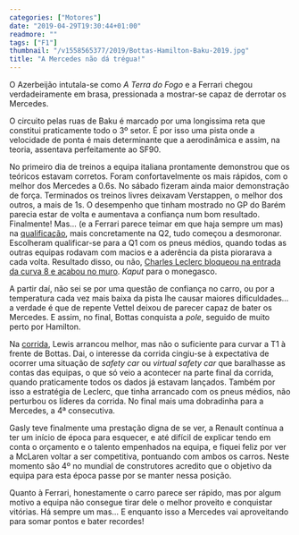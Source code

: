 ```yaml
---
categories: ["Motores"]
date: "2019-04-29T19:30:44+01:00"
readmore: ""
tags: ["F1"]
thumbnail: "/v1558565377/2019/Bottas-Hamilton-Baku-2019.jpg"
title: "A Mercedes não dá trégua!"
---
```

O Azerbeijão intutala-se como _A Terra do Fogo_ e a Ferrari chegou verdadeiramente em brasa, pressionada a mostrar-se capaz de derrotar os Mercedes.

O circuito pelas ruas de Baku é marcado por uma longissima reta que constitui praticamente todo o 3º setor. É por isso uma pista onde a velocidade de ponta é mais determinante que a aerodinâmica e assim, na teoria, assentava perfeitamente ao SF90.

No primeiro dia de treinos a equipa italiana prontamente demonstrou que os teóricos estavam corretos. Foram confortavelmente os mais rápidos, com o melhor dos Mercedes a 0.6s. No sábado fizeram ainda maior demonstração de força. Terminados os treinos livres deixavam Verstappen, o melhor dos outros, a mais de 1s. O desempenho que tinham mostrado no GP do Barém parecia estar de volta e aumentava a confiança num bom resultado. Finalmente!
Mas… (e a Ferrari parece teimar em que haja sempre um mas) na [qualificação](https://youtu.be/FVxuNlzhuz8), mais concretamente na Q2, tudo começou a desmoronar. Escolheram qualificar-se para a Q1 com os pneus médios, quando todas as outras equipas rodavam com macios e a aderência da pista piorarava a cada volta. Resultado disso, ou não, [Charles Leclerc bloqueou na entrada da curva 8 e acabou no muro](https://youtu.be/UJCOc3toQns). _Kaput_ para o monegasco.

A partir daí, não sei se por uma questão de confiança no carro, ou por a temperatura cada vez mais baixa da pista lhe causar maiores dificuldades… a verdade é que de repente Vettel deixou de parecer capaz de bater os Mercedes. E assim, no final, Bottas conquista a _pole_, seguido de muito perto por Hamilton.

Na [corrida](https://youtu.be/8eE9bofwhhs), Lewis arrancou melhor, mas não o suficiente para curvar a T1 à frente de Bottas. Dai, o interesse da corrida cingiu-se à expectativa de ocorrer uma situação de _safety car_ ou _virtual safety car_ que baralhasse as contas das equipas, o que só veio a acontecer na parte final da corrida, quando praticamente todos os dados já estavam lançados. Também por isso a estratégia de Leclerc, que tinha arrancado com os pneus médios, não perturbou os líderes da corrida. No final mais uma dobradinha para a Mercedes, a 4ª consecutiva.

Gasly teve finalmente uma prestação digna de se ver, a Renault contínua a ter um início de época para esquecer, e até difícil de explicar tendo em conta o orçamento e o talento empenhados na equipa, e fiquei feliz por ver a McLaren voltar a ser competitiva, pontuando com ambos os carros. Neste momento são 4º no mundial de construtores acredito que o objetivo da equipa para esta época passe por se manter nessa posição.

Quanto à Ferrari, honestamente o carro parece ser rápido, mas por algum motivo a equipa não consegue tirar dele o melhor proveito e conquistar vitórias. Há sempre um mas… E enquanto isso a Mercedes vai aproveitando para somar pontos e bater recordes!
